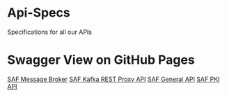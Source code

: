 # Api-Specs
Specifications for all our APIs

# Swagger View on GitHub Pages
[SAF Message Broker](https://github.myecohub.ch/SAF-Message-Broker/)
[SAF Kafka REST Proxy API](https://github.myecohub.ch/SAF-Kafka-REST-Proxy-API/)
[SAF General API](https://github.myecohub.ch/General-Api/)
[SAF PKI API](https://github.myecohub.ch/PKI-Api/)
